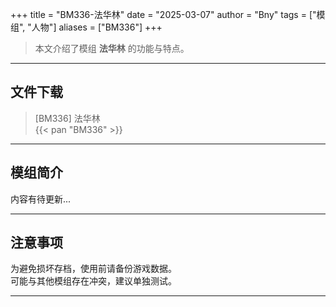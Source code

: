 +++
title = "BM336-法华林"
date = "2025-03-07"
author = "Bny"
tags = ["模组", "人物"]
aliases = ["BM336"]
+++

> 本文介绍了模组 **法华林** 的功能与特点。

---

## 文件下载

> [BM336] 法华林  
{{< pan "BM336" >}}  

---

## 模组简介

>  
内容有待更新...  

---

## 注意事项

>  
为避免损坏存档，使用前请备份游戏数据。  
可能与其他模组存在冲突，建议单独测试。  

---

